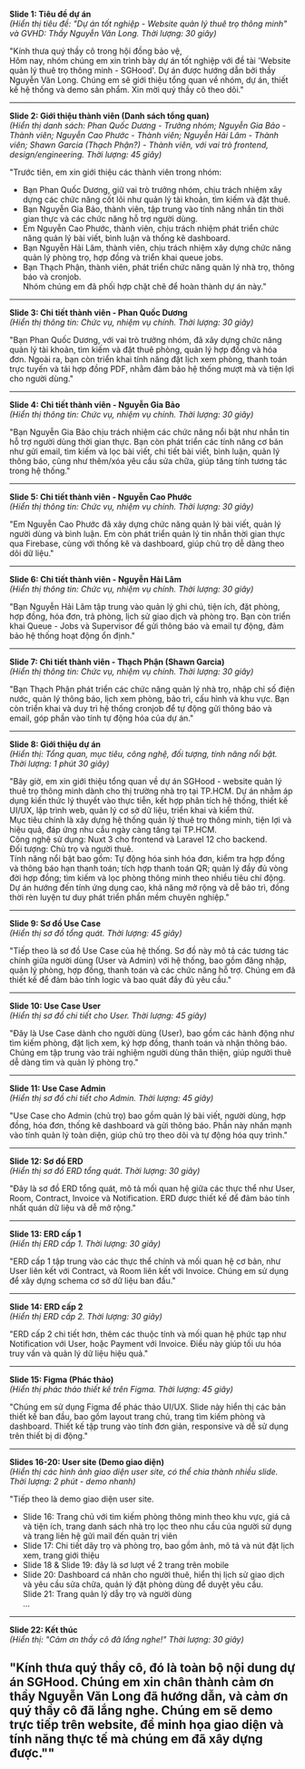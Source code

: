 **Slide 1: Tiêu đề dự án**  
_(Hiển thị tiêu đề: "Dự án tốt nghiệp - Website quản lý thuê trọ thông minh" và GVHD: Thầy Nguyễn Văn Long. Thời lượng: 30 giây)_

"Kính thưa quý thầy cô trong hội đồng bảo vệ,  
Hôm nay, nhóm chúng em xin trình bày dự án tốt nghiệp với đề tài 'Website quản lý thuê trọ thông minh - SGHood'. Dự án được hướng dẫn bởi thầy Nguyễn Văn Long. Chúng em sẽ giới thiệu tổng quan về nhóm, dự án, thiết kế hệ thống và demo sản phẩm. Xin mời quý thầy cô theo dõi."

---

**Slide 2: Giới thiệu thành viên (Danh sách tổng quan)**  
_(Hiển thị danh sách: Phan Quốc Dương - Trưởng nhóm; Nguyễn Gia Bảo - Thành viên; Nguyễn Cao Phước - Thành viên; Nguyễn Hải Lâm - Thành viên; Shawn Garcia (Thạch Phận?) - Thành viên, với vai trò frontend, design/engineering. Thời lượng: 45 giây)_

"Trước tiên, em xin giới thiệu các thành viên trong nhóm:

-   Bạn Phan Quốc Dương, giữ vai trò trưởng nhóm, chịu trách nhiệm xây dựng các chức năng cốt lõi như quản lý tài khoản, tìm kiếm và đặt thuê.
-   Bạn Nguyễn Gia Bảo, thành viên, tập trung vào tính năng nhắn tin thời gian thực và các chức năng hỗ trợ người dùng.
-   Em Nguyễn Cao Phước, thành viên, chịu trách nhiệm phát triển chức năng quản lý bài viết, bình luận và thống kê dashboard.
-   Bạn Nguyễn Hải Lâm, thành viên, chịu trách nhiệm xây dựng chức năng quản lý phòng trọ, hợp đồng và triển khai queue jobs.
-   Bạn Thạch Phận, thành viên, phát triển chức năng quản lý nhà trọ, thông báo và cronjob.  
    Nhóm chúng em đã phối hợp chặt chẽ để hoàn thành dự án này."

---

**Slide 3: Chi tiết thành viên - Phan Quốc Dương**  
_(Hiển thị thông tin: Chức vụ, nhiệm vụ chính. Thời lượng: 30 giây)_

"Bạn Phan Quốc Dương, với vai trò trưởng nhóm, đã xây dựng chức năng quản lý tài khoản, tìm kiếm và đặt thuê phòng, quản lý hợp đồng và hóa đơn. Ngoài ra, bạn còn triển khai tính năng đặt lịch xem phòng, thanh toán trực tuyến và tải hợp đồng PDF, nhằm đảm bảo hệ thống mượt mà và tiện lợi cho người dùng."

---

**Slide 4: Chi tiết thành viên - Nguyễn Gia Bảo**  
_(Hiển thị thông tin: Chức vụ, nhiệm vụ chính. Thời lượng: 30 giây)_

"Bạn Nguyễn Gia Bảo chịu trách nhiệm các chức năng nổi bật như nhắn tin hỗ trợ người dùng thời gian thực. Bạn còn phát triển các tính năng cơ bản như gửi email, tìm kiếm và lọc bài viết, chi tiết bài viết, bình luận, quản lý thông báo, cũng như thêm/xóa yêu cầu sửa chữa, giúp tăng tính tương tác trong hệ thống."

---

**Slide 5: Chi tiết thành viên - Nguyễn Cao Phước**  
_(Hiển thị thông tin: Chức vụ, nhiệm vụ chính. Thời lượng: 30 giây)_

"Em Nguyễn Cao Phước đã xây dựng chức năng quản lý bài viết, quản lý người dùng và bình luận. Em còn phát triển quản lý tin nhắn thời gian thực qua Firebase, cùng với thống kê và dashboard, giúp chủ trọ dễ dàng theo dõi dữ liệu."

---

**Slide 6: Chi tiết thành viên - Nguyễn Hải Lâm**  
_(Hiển thị thông tin: Chức vụ, nhiệm vụ chính. Thời lượng: 30 giây)_

"Bạn Nguyễn Hải Lâm tập trung vào quản lý ghi chú, tiện ích, đặt phòng, hợp đồng, hóa đơn, trả phòng, lịch sử giao dịch và phòng trọ. Bạn còn triển khai Queue - Jobs và Supervisor để gửi thông báo và email tự động, đảm bảo hệ thống hoạt động ổn định."

---

**Slide 7: Chi tiết thành viên - Thạch Phận (Shawn Garcia)**  
_(Hiển thị thông tin: Chức vụ, nhiệm vụ chính. Thời lượng: 30 giây)_

"Bạn Thạch Phận phát triển các chức năng quản lý nhà trọ, nhập chỉ số điện nước, quản lý thông báo, lịch xem phòng, bảo trì, cấu hình và khu vực. Bạn còn triển khai và duy trì hệ thống cronjob để tự động gửi thông báo và email, góp phần vào tính tự động hóa của dự án."

---

**Slide 8: Giới thiệu dự án**  
_(Hiển thị: Tổng quan, mục tiêu, công nghệ, đối tượng, tính năng nổi bật. Thời lượng: 1 phút 30 giây)_

"Bây giờ, em xin giới thiệu tổng quan về dự án SGHood - website quản lý thuê trọ thông minh dành cho thị trường nhà trọ tại TP.HCM. Dự án nhằm áp dụng kiến thức lý thuyết vào thực tiễn, kết hợp phân tích hệ thống, thiết kế UI/UX, lập trình web, quản lý cơ sở dữ liệu, triển khai và kiểm thử.  
Mục tiêu chính là xây dựng hệ thống quản lý thuê trọ thông minh, tiện lợi và hiệu quả, đáp ứng nhu cầu ngày càng tăng tại TP.HCM.  
Công nghệ sử dụng: Nuxt 3 cho frontend và Laravel 12 cho backend.  
Đối tượng: Chủ trọ và người thuê.  
Tính năng nổi bật bao gồm: Tự động hóa sinh hóa đơn, kiểm tra hợp đồng và thông báo hạn thanh toán; tích hợp thanh toán QR; quản lý đầy đủ vòng đời hợp đồng; tìm kiếm và lọc phòng thông minh theo nhiều tiêu chí động. Dự án hướng đến tính ứng dụng cao, khả năng mở rộng và dễ bảo trì, đồng thời rèn luyện tư duy phát triển phần mềm chuyên nghiệp."

---

**Slide 9: Sơ đồ Use Case**  
_(Hiển thị sơ đồ tổng quát. Thời lượng: 45 giây)_

"Tiếp theo là sơ đồ Use Case của hệ thống. Sơ đồ này mô tả các tương tác chính giữa người dùng (User và Admin) với hệ thống, bao gồm đăng nhập, quản lý phòng, hợp đồng, thanh toán và các chức năng hỗ trợ. Chúng em đã thiết kế để đảm bảo tính logic và bao quát đầy đủ yêu cầu."

---

**Slide 10: Use Case User**  
_(Hiển thị sơ đồ chi tiết cho User. Thời lượng: 45 giây)_

"Đây là Use Case dành cho người dùng (User), bao gồm các hành động như tìm kiếm phòng, đặt lịch xem, ký hợp đồng, thanh toán và nhận thông báo. Chúng em tập trung vào trải nghiệm người dùng thân thiện, giúp người thuê dễ dàng tìm và quản lý phòng trọ."

---

**Slide 11: Use Case Admin**  
_(Hiển thị sơ đồ chi tiết cho Admin. Thời lượng: 45 giây)_

"Use Case cho Admin (chủ trọ) bao gồm quản lý bài viết, người dùng, hợp đồng, hóa đơn, thống kê dashboard và gửi thông báo. Phần này nhấn mạnh vào tính quản lý toàn diện, giúp chủ trọ theo dõi và tự động hóa quy trình."

---

**Slide 12: Sơ đồ ERD**  
_(Hiển thị sơ đồ ERD tổng quát. Thời lượng: 30 giây)_

"Đây là sơ đồ ERD tổng quát, mô tả mối quan hệ giữa các thực thể như User, Room, Contract, Invoice và Notification. ERD được thiết kế để đảm bảo tính nhất quán dữ liệu và dễ mở rộng."

---

**Slide 13: ERD cấp 1**  
_(Hiển thị ERD cấp 1. Thời lượng: 30 giây)_

"ERD cấp 1 tập trung vào các thực thể chính và mối quan hệ cơ bản, như User liên kết với Contract, và Room liên kết với Invoice. Chúng em sử dụng để xây dựng schema cơ sở dữ liệu ban đầu."

---

**Slide 14: ERD cấp 2**  
_(Hiển thị ERD cấp 2. Thời lượng: 30 giây)_

"ERD cấp 2 chi tiết hơn, thêm các thuộc tính và mối quan hệ phức tạp như Notification với User, hoặc Payment với Invoice. Điều này giúp tối ưu hóa truy vấn và quản lý dữ liệu hiệu quả."

---

**Slide 15: Figma (Phác thảo)**  
_(Hiển thị phác thảo thiết kế trên Figma. Thời lượng: 45 giây)_

"Chúng em sử dụng Figma để phác thảo UI/UX. Slide này hiển thị các bản thiết kế ban đầu, bao gồm layout trang chủ, trang tìm kiếm phòng và dashboard. Thiết kế tập trung vào tính đơn giản, responsive và dễ sử dụng trên thiết bị di động."

---

**Slides 16-20: User site (Demo giao diện)**  
_(Hiển thị các hình ảnh giao diện user site, có thể chia thành nhiều slide. Thời lượng: 2 phút - demo nhanh)_

"Tiếp theo là demo giao diện user site.

-   Slide 16: Trang chủ với tìm kiếm phòng thông minh theo khu vực, giá cả và tiện ích, trang danh sách nhà trọ lọc theo nhu cầu của người sử dụng và trang liên hệ gửi mail đến quản trị viên
-   Slide 17: Chi tiết dãy trọ và phòng trọ, bao gồm ảnh, mô tả và nút đặt lịch xem, trang giới thiệu 
-   Slide 18 & Slide 19: đây là sơ lượt về 2 trang trên mobile
-   Slide 20: Dashboard cá nhân cho người thuê, hiển thị lịch sử giao dịch và yêu cầu sửa chữa, quản lý đặt phòng dùng để duyệt yêu cầu.  
    Slide 21: Trang quản lý dẫy trọ và người dùng  
    ...
---

**Slide 22: Kết thúc**  
_(Hiển thị: "Cảm ơn thầy cô đã lắng nghe!" Thời lượng: 30 giây)_

"Kính thưa quý thầy cô, đó là toàn bộ nội dung dự án SGHood. Chúng em xin chân thành cảm ơn thầy Nguyễn Văn Long đã hướng dẫn, và cảm ơn quý thầy cô đã lắng nghe. Chúng em sẽ demo trực tiếp trên website, để minh họa giao diện và tính năng thực tế mà chúng em đã xây dựng được.""
---
